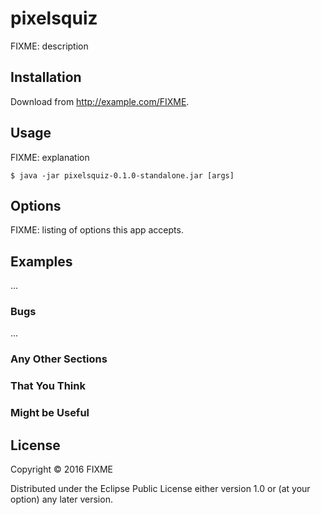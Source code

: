 # pixelsquiz

FIXME: description

## Installation

Download from http://example.com/FIXME.

## Usage

FIXME: explanation

    $ java -jar pixelsquiz-0.1.0-standalone.jar [args]

## Options

FIXME: listing of options this app accepts.

## Examples

...

### Bugs

...

### Any Other Sections
### That You Think
### Might be Useful

## License

Copyright © 2016 FIXME

Distributed under the Eclipse Public License either version 1.0 or (at
your option) any later version.
